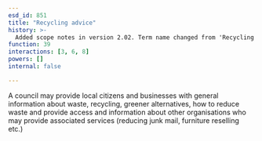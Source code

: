 ```yaml
---
esd_id: 851
title: "Recycling advice"
history: >-
  Added scope notes in version 2.02. Term name changed from 'Recycling -general information' to 'Recycling - general information' in version 3.00. name changed to 'Recycling advice' in version 4.00.
function: 39
interactions: [3, 6, 8]
powers: []
internal: false

---
```


A council may provide local citizens and businesses with general information about waste, recycling, greener alternatives, how to reduce waste and provide access and information about other organisations who may provide associated services (reducing junk mail, furniture reselling etc.)

